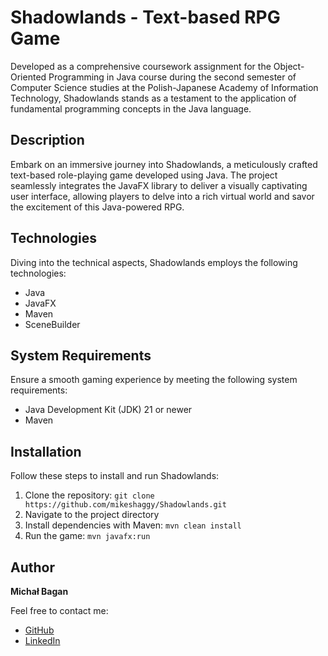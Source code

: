 # Shadowlands - Text-based RPG Game

Developed as a comprehensive coursework assignment for the Object-Oriented Programming in Java course during the second semester of Computer Science studies at the Polish-Japanese Academy of Information Technology, Shadowlands stands as a testament to the application of fundamental programming concepts in the Java language.

## Description

Embark on an immersive journey into Shadowlands, a meticulously crafted text-based role-playing game developed using Java. The project seamlessly integrates the JavaFX library to deliver a visually captivating user interface, allowing players to delve into a rich virtual world and savor the excitement of this Java-powered RPG.

## Technologies

Diving into the technical aspects, Shadowlands employs the following technologies:

- Java
- JavaFX
- Maven
- SceneBuilder

## System Requirements

Ensure a smooth gaming experience by meeting the following system requirements:

- Java Development Kit (JDK) 21 or newer
- Maven

## Installation

Follow these steps to install and run Shadowlands:

1. Clone the repository: `git clone https://github.com/mikeshaggy/Shadowlands.git`
2. Navigate to the project directory
3. Install dependencies with Maven: `mvn clean install`
4. Run the game: `mvn javafx:run`

## Author

**Michał Bagan**

Feel free to contact me:

- [GitHub](https://github.com/mikeshaggy)
- [LinkedIn](www.linkedin.com/in/michalbagan)